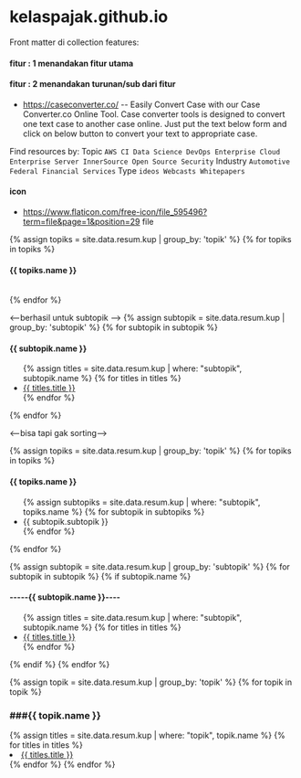 # kelaspajak.github.io
Front matter di collection features:

#### fitur : 1 menandakan fitur utama
#### fitur : 2 menandakan turunan/sub dari fitur

- https://caseconverter.co/ -- Easily Convert Case with our Case Converter.co Online Tool. Case converter tools is designed to convert one text case to another case online. Just put the text below form and click on below button to convert your text to appropriate case.


Find resources by:
Topic `AWS CI Data Science DevOps Enterprise Cloud Enterprise Server InnerSource Open Source Security`
Industry `Automotive Federal Financial Services`
Type `ideos Webcasts Whitepapers`

#### icon
- https://www.flaticon.com/free-icon/file_595496?term=file&page=1&position=29 file


{% assign topiks = site.data.resum.kup | group_by: 'topik' %}
{% for topiks in topiks %}
    <h4>{{ topiks.name }}</h4>    
{% endfor %}

<--berhasil untuk subtopik -->
{% assign subtopik = site.data.resum.kup | group_by: 'subtopik' %}
{% for subtopik in subtopik %}
<h4>{{ subtopik.name }}</h4>
    <ul>
        {% assign titles = site.data.resum.kup | where: "subtopik", subtopik.name %}
        {% for titles in titles %}
            <li><a href="{{ titles.url }}">{{ titles.title }}</a></li>
        {% endfor %}
    </ul>
{% endfor %}

<--bisa tapi gak sorting-->

{% assign topiks = site.data.resum.kup | group_by: 'topik' %}
{% for topiks in topiks %}
<h4>{{ topiks.name }}</h4> 
    <ul>
        {% assign subtopiks = site.data.resum.kup | where: "subtopik", topiks.name %}
            {% for subtopik in subtopiks %}
            <li>{{ subtopik.subtopik }}</li>
            {% endfor %}
    </ul> 
{% endfor %}



{% assign subtopik = site.data.resum.kup | group_by: 'subtopik' %}
{% for subtopik in subtopik %}
    {% if subtopik.name %}
        <h4>-----{{ subtopik.name }}----</h4>
        <ul>
            {% assign titles = site.data.resum.kup | where: "subtopik", subtopik.name %}
            {% for titles in titles %}
                <li><a href="{{ titles.url }}">{{ titles.title }}</a></li>
            {% endfor %}
        </ul>
    {% endif %}
{% endfor %}

<!-- bisa jalan topik dan title -->
{% assign topik = site.data.resum.kup | group_by: 'topik' %}
{% for topik in topik %}
    <h3>###{{ topik.name }}</h3>
    {% assign titles = site.data.resum.kup | where: "topik", topik.name %}
    {% for titles in titles %}
        <li><a href="{{ titles.url }}">{{ titles.title }}</a></li>
    {% endfor %}
{% endfor %}